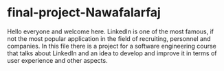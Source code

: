 # final-project-Nawafalarfaj
Hello everyone and welcome here.
LinkedIn is one of the most famous, if not the most popular application in the field of recruiting, personnel and companies.
In this file there is a project for a software engineering course that talks about LinkedIn and an idea to develop and improve it in terms of user experience and other aspects.
